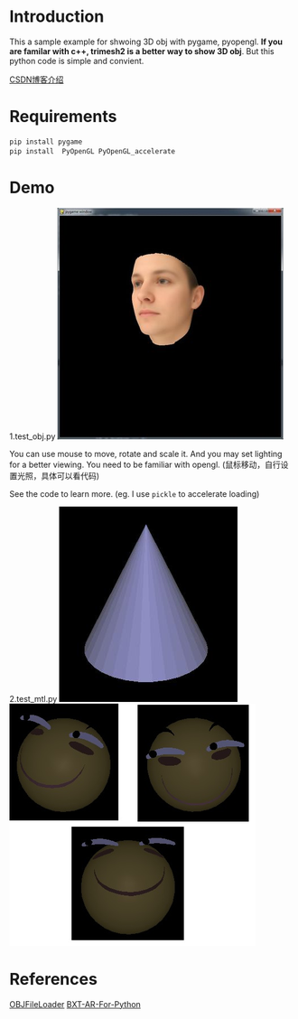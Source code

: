 # Introduction
This a sample example for shwoing 3D obj with pygame, pyopengl.
**If you are familar with c++, trimesh2 is a better way to show 3D obj**. But this python code is simple and convient.

[CSDN博客介绍](https://blog.csdn.net/hongmaodaxia/article/details/78956487)

# Requirements
```bash
pip install pygame
pip install  PyOpenGL PyOpenGL_accelerate
```

# Demo
1.test_obj.py
![1.test-res](readme_use/1.test-res.jpg)

You can use mouse to move, rotate and scale it. And you may set lighting for a better viewing. You need to be familiar with opengl.
(鼠标移动，自行设置光照，具体可以看代码)

See the code to learn more. (eg. I use `pickle` to accelerate loading)

2.test_mtl.py
![2.test-res](readme_use/2.test-res.jpg)
![2.test-res](readme_use/2.test-res-2.jpg)




# References

[OBJFileLoader](https://www.pygame.org/wiki/OBJFileLoader)
[BXT-AR-For-Python](https://gitee.com/791529351/BXT-AR4Python)


